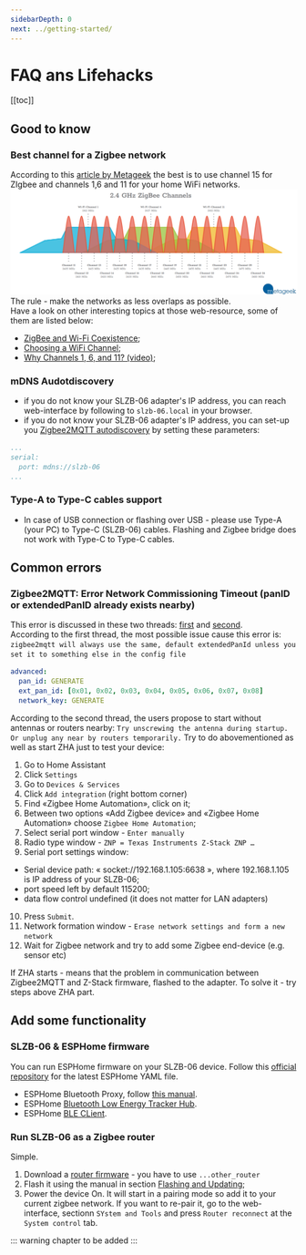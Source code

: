 ```yaml
---
sidebarDepth: 0
next: ../getting-started/
---
```


# FAQ ans Lifehacks  

[[toc]]  

## Good to know  
### Best channel for a Zigbee network  
According to this [article by Metageek](https://support.metageek.com/hc/en-us/articles/203845040-ZigBee-and-Wi-Fi-Coexistence) the best is to use channel 15 for ZIgbee and channels 1,6 and 11 for your home WiFi networks. 
<img src="../../images/faq/2-4-ghz-channels.png" title="SLZB-06 About - Adhesive 2" class="img-fluid" />
The rule - make the networks as less overlaps as possible.  
Have a look on other interesting topics at those web-resource, some of them are listed below:
- [ZigBee and Wi-Fi Coexistence](https://support.metageek.com/hc/en-us/articles/203845040-ZigBee-and-Wi-Fi-Coexistence);
- [Choosing a WiFi Channel](https://support.metageek.com/hc/en-us/articles/201034400-Choosing-a-WiFi-Channel);
- [Why Channels 1, 6, and 11? (video)](https://support.metageek.com/hc/en-us/articles/216950047-Why-Channels-1-6-and-11-video-);

### mDNS Audotdiscovery
- if you do not know your SLZB-06 adapter's IP address, you can reach web-interface by following to `slzb-06.local` in your browser.
- if you do not know your SLZB-06 adapter's IP address, you can set-up you [Zigbee2MQTT autodiscovery](https://www.zigbee2mqtt.io/guide/configuration/adapter-settings.html#mdns-zeroconf-discovery) by setting these parameters:
```yaml
...
serial:
  port: mdns://slzb-06
...
```

### Type-A to Type-C cables support
- In case of USB connection or flashing over USB - please use Type-A (your PC) to Type-C (SLZB-06) cables. Flashing and Zigbee bridge does not work with Type-C to Type-C cables.


## Common errors  
### Zigbee2MQTT: Error Network Commissioning Timeout (panID or extendedPanID already exists nearby)
This error is discussed in these two threads: [first](https://github.com/Koenkk/zigbee2mqtt/issues/10858) and [second](https://github.com/tube0013/tube_gateways/issues/95).  
According to the first thread, the most possible issue cause this error is: `zigbee2mqtt will always use the same, default extendedPanId unless you set it to something else in the config file`
```yaml
advanced:
  pan_id: GENERATE
  ext_pan_id: [0x01, 0x02, 0x03, 0x04, 0x05, 0x06, 0x07, 0x08]
  network_key: GENERATE
```
According to the second thread, the users propose to start without antennas or routers nearby: `Try unscrewing the antenna during startup. Or unplug any near by routers temporarily.`
Try to do abovementioned as well as start ZHA just to test your device:
1. Go to Home Assistant
2. Click `Settings`
3. Go to `Devices & Services`
4. Click `Add integration` (right bottom corner)
5. Find «Zigbee Home Automation», click on it;
6. Between two options «Add Zigbee device» and «Zigbee Home Automation» choose `Zigbee Home Automation`;
7. Select serial port window - `Enter manually`
8. Radio type window - `ZNP = Texas Instruments Z-Stack ZNP … `
9. Serial port settings window:
- Serial device path: « socket://192.168.1.105:6638 », where 192.168.1.105 is IP address of your SLZB-06;
- port speed left by default 115200;
- data flow control undefined (it does not matter for LAN adapters)
10. Press `Submit`.
11. Network formation window - `Erase network settings and form a new network`
12. Wait for Zigbee network and try to add some Zigbee end-device (e.g. sensor etc)

If ZHA starts - means that the problem in communication between Zigbee2MQTT and Z-Stack firmware, flashed to the adapter. To solve it - try steps above ZHA part.


## Add some functionality  
### SLZB-06 & ESPHome firmware  
You can run ESPHome firmware on your SLZB-06 device. Follow this [official repository](https://github.com/smlight-dev/slzb-06-esphome) for the latest ESPHome YAML file.  
- ESPHome Bluetooth Proxy, follow [this manual](https://smlight.tech/manual/slzb-06/guide/bt-proxy/).
- ESPHome [Bluetooth Low Energy Tracker Hub](https://esphome.io/components/esp32_ble_tracker.html).
- ESPHome [BLE CLient](https://esphome.io/components/ble_client.html).  

### Run SLZB-06 as a Zigbee router
Simple. 
1. Download a [router firmware](https://github.com/Koenkk/Z-Stack-firmware/tree/master/router/Z-Stack_3.x.0/bin) - you have to use `...other_router`
2. Flash it using the manual in section [Flashing and Updating](https://smlight.tech/manual/slzb-06/guide/flashing-and-updating/updating-cc2652p.html#over-the-air-ethernet-update);
3. Power the device On. It will start in a pairing mode so add it to your current zigbee network. If you want to re-pair it, go to the web-interface, sectionn `SYstem and Tools` and press `Router reconnect` at the `System control` tab.

:::  warning
chapter to be added
:::



